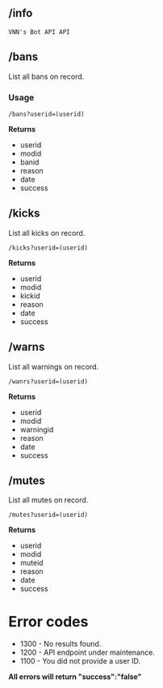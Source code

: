 ## /info
`VNN's Bot API API`
## /bans
List all bans on record.

### Usage
`/bans?userid=(userid)`

**Returns** 
* userid
* modid
* banid
* reason
* date 
* success

## /kicks
List all kicks on record.

`/kicks?userid=(userid)`

**Returns** 
* userid
* modid
* kickid
* reason
* date 
* success

## /warns
List all warnings on record.

`/wanrs?userid=(userid)`

**Returns** 
* userid
* modid
* warningid
* reason
* date 
* success

## /mutes
List all mutes on record.

`/mutes?userid=(userid)`

**Returns** 
* userid
* modid
* muteid
* reason
* date 
* success

# Error codes
* 1300 - No results found.
* 1200 - API endpoint under maintenance. 
* 1100 - You did not provide a user ID.

**All errors will return "success":"false"**
